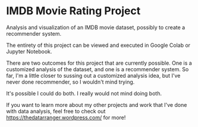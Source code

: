 # IMDB Movie Rating Project
 Analysis and visualization of an IMDB movie dataset, possibly to create a recommender system.
 
 The entirety of this project can be viewed and executed in Google Colab or Jupyter Notebook. 
 
 There are two outcomes for this project that are currently possible. One is a customized analysis of the dataset, and one is a recommender system. So far, I'm a little closer to sussing out a customized analysis idea, but I've never done recommender, so I wouldn't mind trying.
 
 It's possible I could do both. I really would not mind doing both. 

If you want to learn more about my other projects and work that I've done with data analysis, feel free to check out https://thedatarranger.wordpress.com/ for more! 
 
